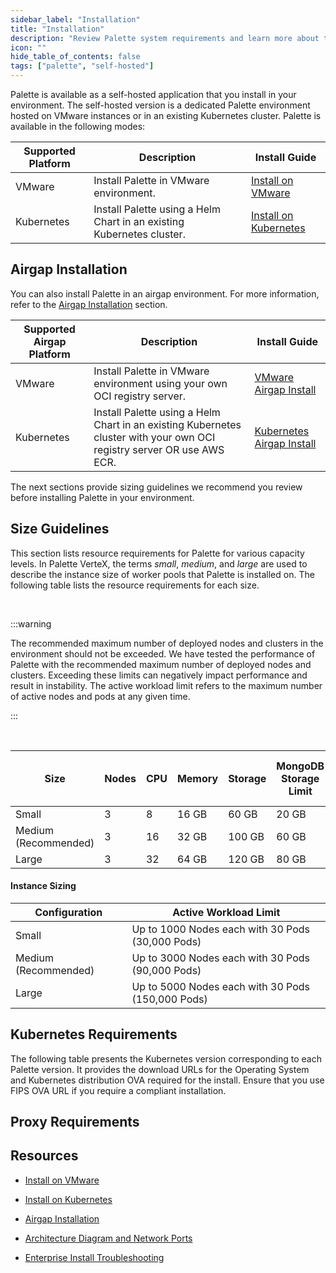 ```yaml
---
sidebar_label: "Installation"
title: "Installation"
description: "Review Palette system requirements and learn more about the various install methods."
icon: ""
hide_table_of_contents: false
tags: ["palette", "self-hosted"]
---
```


Palette is available as a self-hosted application that you install in your environment. The self-hosted version is a
dedicated Palette environment hosted on VMware instances or in an existing Kubernetes cluster. Palette is available in
the following modes:

| **Supported Platform** | **Description**                                                       | **Install Guide**                                         |
| ---------------------- | --------------------------------------------------------------------- | --------------------------------------------------------- |
| VMware                 | Install Palette in VMware environment.                                | [Install on VMware](install-on-vmware/install.md)         |
| Kubernetes             | Install Palette using a Helm Chart in an existing Kubernetes cluster. | [Install on Kubernetes](install-on-kubernetes/install.md) |

## Airgap Installation

You can also install Palette in an airgap environment. For more information, refer to the
[Airgap Installation](airgap/airgap.md) section.

| **Supported Airgap Platform** | **Description**                                                                                                        | **Install Guide**                                                                     |
| ----------------------------- | ---------------------------------------------------------------------------------------------------------------------- | ------------------------------------------------------------------------------------- |
| VMware                        | Install Palette in VMware environment using your own OCI registry server.                                              | [VMware Airgap Install](./install-on-vmware/airgap-install/airgap-install.md)         |
| Kubernetes                    | Install Palette using a Helm Chart in an existing Kubernetes cluster with your own OCI registry server OR use AWS ECR. | [Kubernetes Airgap Install](./install-on-kubernetes/airgap-install/airgap-install.md) |

The next sections provide sizing guidelines we recommend you review before installing Palette in your environment.

## Size Guidelines

This section lists resource requirements for Palette for various capacity levels. In Palette VerteX, the terms _small_,
_medium_, and _large_ are used to describe the instance size of worker pools that Palette is installed on. The following
table lists the resource requirements for each size.

<br />

:::warning

The recommended maximum number of deployed nodes and clusters in the environment should not be exceeded. We have tested
the performance of Palette with the recommended maximum number of deployed nodes and clusters. Exceeding these limits
can negatively impact performance and result in instability. The active workload limit refers to the maximum number of
active nodes and pods at any given time.

:::

<br />

| **Size**             | **Nodes** | **CPU** | **Memory** | **Storage** | **MongoDB Storage Limit** | **MongoDB Memory Limit** | **MongoDB CPU Limit** | **Total Deployed Nodes** | **Deployed Clusters with 10 Nodes** |
| -------------------- | --------- | ------- | ---------- | ----------- | ------------------------- | ------------------------ | --------------------- | ------------------------ | ----------------------------------- |
| Small                | 3         | 8       | 16 GB      | 60 GB       | 20 GB                     | 4 GB                     | 2                     | 1000                     | 100                                 |
| Medium (Recommended) | 3         | 16      | 32 GB      | 100 GB      | 60 GB                     | 8 GB                     | 4                     | 3000                     | 300                                 |
| Large                | 3         | 32      | 64 GB      | 120 GB      | 80 GB                     | 12 GB                    | 6                     | 5000                     | 500                                 |

#### Instance Sizing

| **Configuration**    | **Active Workload Limit**                         |
| -------------------- | ------------------------------------------------- |
| Small                | Up to 1000 Nodes each with 30 Pods (30,000 Pods)  |
| Medium (Recommended) | Up to 3000 Nodes each with 30 Pods (90,000 Pods)  |
| Large                | Up to 5000 Nodes each with 30 Pods (150,000 Pods) |

## Kubernetes Requirements

The following table presents the Kubernetes version corresponding to each Palette version. It provides the download URLs
for the Operating System and Kubernetes distribution OVA required for the install. Ensure that you use FIPS OVA URL if
you require a <VersionedLink text="FIPS" url="/vertex/fips/" /> compliant installation.

<PartialsComponent category="self-hosted" name="kubernetes-palette-versions" />

## Proxy Requirements

<PartialsComponent category="self-hosted" name="required-domains" edition="Palette" />

## Resources

- [Install on VMware](install-on-vmware/install-on-vmware.md)

- [Install on Kubernetes](install-on-kubernetes/install.md)

- [Airgap Installation](airgap/airgap.md)

- [Architecture Diagram and Network Ports](../../architecture/networking-ports.md#self-hosted-network-communications-and-ports)

- [Enterprise Install Troubleshooting](../../troubleshooting/enterprise-install.md)
